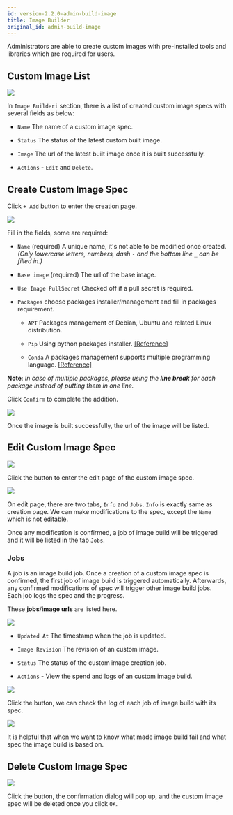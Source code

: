 ```yaml
---
id: version-2.2.0-admin-build-image
title: Image Builder
original_id: admin-build-image
---
```


Administrators are able to create custom images with pre-installed tools and libraries which are required for users.

## Custom Image List

![](assets/build_img_main.png)

In `Image Builderi` section, there is a list of created custom image specs with several fields as below:

+ `Name` The name of a custom image spec.

+ `Status` The status of the latest custom built image.

+ `Image` The url of the latest built image once it is built successfully.

+ `Actions` - `Edit` and `Delete`.

## Create Custom Image Spec

Click `+ Add` button to enter the creation page.

![](assets/build_img_create.png)

Fill in the fields, some are required:

+ `Name` (required) A unique name, it's not able to be modified once created. *(Only lowercase letters, numbers, dash `-` and the bottom line `_` can be filled in.)*

+ `Base image` (required) The url of the base image.

+ `Use Image PullSecret` Checked off if a pull secret is required.

+ `Packages` choose packages installer/management and fill in packages requirement.

  + `APT` Packages management of Debian, Ubuntu and related Linux distribution.

  + `Pip`  Using python packages installer. [[Reference]](https://packaging.python.org/tutorials/installing-packages/#use-pip-for-installing)

  + `Conda` A packages management supports multiple programming language. [[Reference]](https://docs.conda.io/projects/conda/en/latest/user-guide/tasks/manage-pkgs.html#installing-packages)

**Note**:
*In case of multiple packages, please using the **line break** for each package instead of putting them in one line.*

Click `Confirm` to complete the addition.

![](assets/build_img_url.png)

Once the image is built successfully, the url of the image will be listed.

## Edit Custom Image Spec

![](assets/edit_button.png)

Click the button to enter the edit page of the custom image spec.

![](assets/build_img_edit.png)

On edit page, there are two tabs, `Info` and `Jobs`.
`Info` is exactly same as creation page. We can make modifications to the spec, except the `Name` which is not editable.

Once any modification is confirmed, a job of image build will be triggered and it will be listed in the tab `Jobs`.

### Jobs

A job is an image build job. Once a creation of a custom image spec is confirmed, the first job of image build is triggered automatically. Afterwards, any confirmed modifications of spec will trigger other image build jobs. Each job logs the spec and the progress.

These **jobs**/**image urls** are listed here.

![](assets/build_img_jobs.png)

+ `Updated At` The timestamp when the job is updated.

+ `Image Revision` The revision of an custom image.

+ `Status` The status of the custom image creation job.

+ `Actions` - View the spend and logs of an custom image build.

![](assets/build_img_job_view.png)

Click the button, we can check the log of each job of image build with its spec.

![](assets/build_img_job.png)

It is helpful that when we want to know what made image build fail and what spec the image build is based on.

## Delete Custom Image Spec

![](assets/build_img_del.png)

Click the button, the confirmation dialog will pop up, and the custom image spec will be deleted once you click `OK`.
